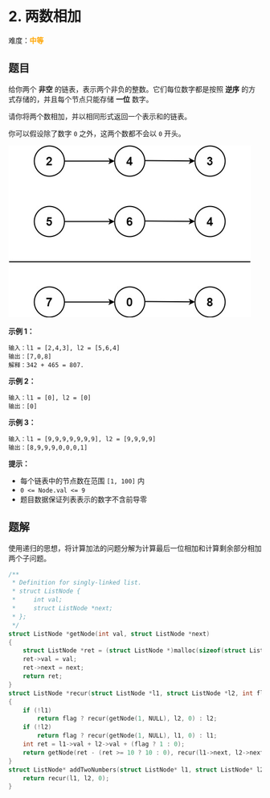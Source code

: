# 2. 两数相加

难度：<font color=orange>**中等**</font>

## 题目

给你两个 **非空** 的链表，表示两个非负的整数。它们每位数字都是按照 **逆序** 的方式存储的，并且每个节点只能存储 **一位** 数字。

请你将两个数相加，并以相同形式返回一个表示和的链表。

你可以假设除了数字 `0` 之外，这两个数都不会以 `0` 开头。

![Example](img/2_example.jpg)

**示例 1：**

```
输入：l1 = [2,4,3], l2 = [5,6,4]
输出：[7,0,8]
解释：342 + 465 = 807.
```

**示例 2：**

```
输入：l1 = [0], l2 = [0]
输出：[0]
```

**示例 3：**

```
输入：l1 = [9,9,9,9,9,9,9], l2 = [9,9,9,9]
输出：[8,9,9,9,0,0,0,1]
```

**提示：**

* 每个链表中的节点数在范围 `[1, 100]` 内
* `0 <= Node.val <= 9`
* 题目数据保证列表表示的数字不含前导零

## 题解

使用递归的思想，将计算加法的问题分解为计算最后一位相加和计算剩余部分相加两个子问题。

```c
/**
 * Definition for singly-linked list.
 * struct ListNode {
 *     int val;
 *     struct ListNode *next;
 * };
 */
struct ListNode *getNode(int val, struct ListNode *next)
{
    struct ListNode *ret = (struct ListNode *)malloc(sizeof(struct ListNode));
    ret->val = val;
    ret->next = next;
    return ret;
}
struct ListNode *recur(struct ListNode *l1, struct ListNode *l2, int flag)
{
    if (!l1)
        return flag ? recur(getNode(1, NULL), l2, 0) : l2;
    if (!l2)
        return flag ? recur(getNode(1, NULL), l1, 0) : l1;
    int ret = l1->val + l2->val + (flag ? 1 : 0);
    return getNode(ret - (ret >= 10 ? 10 : 0), recur(l1->next, l2->next, ret >= 10));
}
struct ListNode* addTwoNumbers(struct ListNode* l1, struct ListNode* l2){
    return recur(l1, l2, 0);
}
```